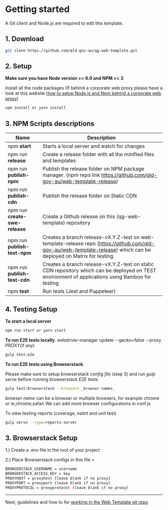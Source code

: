 # Getting started

A Git client and Node.js are required to edit this template.

## 1. Download

```bash
git clone https://github.com/qld-gov-au/qg-web-template.git
```

## 2. Setup

**Make sure you have Node version >= 6.0 and NPM >= 3**

Install all the node packages (If behind a corporate web proxy please have a look at this website [How to setup Node.js and Npm behind a corporate web proxy](https://jjasonclark.com/how-to-setup-node-behind-web-proxy))
```bash
npm install or yarn install
```
## 3. NPM Scripts descriptions
| Name        | Description     |
| ------------- | ------------- |
| npm **start**  | Starts a local server and watch for changes
| npm run **release**  | Create a release folder with all the minified files and templates |
| npm run **publish-npm** | Publish the release folder on NPM package manager. (npm repo link https://github.com/qld-gov-au/web-template-release) |
| npm run **publish-cdn** | Publish the release folder on Static CDN      |
| npm run **create-swe-release**  | Create a Github release on this (qg-web-template) repository      |
| npm run **publish-test-npm** | Creates a branch release-vX.Y.Z-test on web-template-release repo (https://github.com/qld-gov-au/web-template-release) which can be deployed on Matrix for testing    |
| npm run **publish-test-cdn** | Creates a branch release-vX.Y.Z-test on static CDN repository which can be deployed on TEST environment of applications using Bamboo for testing
| npm **test** | Run tests (Jest and Puppeteer)

## 4. Testing Setup

**To start a local server**
```bash
npm run start or yarn start
```

**To run E2E tests locally**.
webdriver-manager update --gecko=false --proxy PROXY(if any)
```bash
gulp test:e2e
```

**To run E2E tests using Browserstack**.

Please make sure to setup browserstack _config file_ (step 3) and run _gulp serve_ before running browserstack E2E tests
```bash
gulp test:browserstack --browsers _browser names_
```
_browser name_ can be a browser or multiple browsers,
for example chrome or ie,chrome,safari
We can add more browser configurations in conf.js

To view testing reports (coverage, eslint and unit test)
```bash
gulp serve --type=reports-server
```


## 3. Browserstack Setup
1.) Create a .env file in the root of your project

2.) Place Browserstack configs in this file =
```bash
BROWSERSTACK_USERNAME = username
BROWSERSTACK_ACCESS_KEY = key
PROXYHOST = proxyhost (leave blank if no proxy)
PROXYPORT = proxyport (leave blank if no proxy)
PROXYPROTOCOL = proxyprotocol (leave blank if no proxy)
```

---

Next, guidelines and how to for [working in the Web Template git repo](git.md)
